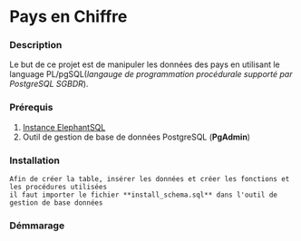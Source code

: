 # Pays en Chiffre 
 ### Description 
   Le but de ce projet est de manipuler les données des pays en utilisant
   le language PL/pgSQL(*langauge de programmation procédurale supporté par PostgreSQL SGBDR*). 
   
   
 ### Prérequis
 1. [Instance ElephantSQL](https://customer.elephantsql.com)
 2. Outil de gestion de base de données PostgreSQL (**PgAdmin**)
   
 ### Installation
    Afin de créer la table, insérer les données et créer les fonctions et les procédures utilisées 
    il faut importer le fichier **install_schema.sql** dans l'outil de gestion de base données
   
 
 
 ### Démmarage


